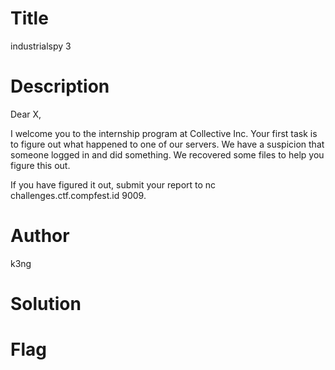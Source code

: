 # Title
industrialspy 3

# Description
Dear X,

I welcome you to the internship program at Collective Inc. Your first task is to figure out what happened to one of our servers. We have a suspicion that someone logged in and did something. We recovered some files to help you figure this out.

If you have figured it out, submit your report to nc challenges.ctf.compfest.id 9009.

# Author
k3ng

# Solution


# Flag
